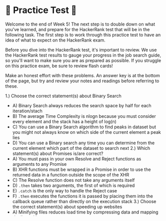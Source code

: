 # 🚨 Practice Test 🚨 

Welcome to the end of Week 5! The next step is to double down on what you've learned, and prepare for the HackerRank test that will be in the following task. The first step is to work through this practice test to have an idea of what to expect on the HackerRank exam.

Before you dive into the HackerRank test, it's important to review. We use the HackerRank test results to gauge your progress in the job search guide, so you'll want to make sure you are as prepared as possible. If you struggle on this practice exam, be sure to review flash cards!

Make an honest effort with these problems. An answer key is at the bottom of the page, but try and review your notes and readings before referring to these. 

1.) Choose the correct statement(s) about Binary Search
  * A) Binary Search always reduces the search space by half for each iteration/stach
  * B) The average Time Complexity is nlogn because you must consider every element and the stack has a height of log(n)
  * C) You can use a Binary Search algorithm to find peaks in dataset but you might not always know on which side of the current element a peak lies
  * D) You can use a Binary search any time you can determine from the current element which part of the dataset to search next
2.) Which statement(s) about Promises is/are correct?
  * A) You must pass in your own Resolve and Reject functions as arguments to any Promise
  * B) XHR functions must be wrapped in a Promise in order to use the returned data in a function outside the scope of the XHR
  * C) The Resolve function does not take any arguments itself
  * D) `.then` takes two arguments, the first of which is required
  * E) `.catch` is the only way to handle the Reject case
  * F) `.then` executes the functions it is passed by placing them into the callback queue rather than directly on the execution stack
3.) Choose the correct statement(s) about speeding up websites
  * A) Minifying files reduces load time by compressing data and mapping duplicated bytes
  * B) A CDN can reduce load times by speeding up the time it takes to resolve IP addresses
  * C) The order in which scripts are loaded affects the time it takes to load the DOM
  * D) Since images are loaded asynchronously anyway, it is best to load higher resolution images and scale them rather than having multiple copies on your server
  * E) You can control whether a client's browser should cache your assets for future reuse
4.) Choose the correct statement(s) about Web Security
  * A) FTP is inherently safe because it is an encrypted protocol for transferring files
  * B) Session cookies are tied to the browser so exposing them over unencrypted channels poses a relatively small security risk
  * C) WPA2 provides end to end encryption over wireless network, so you don't have to use HTTPS to send secure traffic to the server
  * D) Public key cryptography ensure that the owner of the private key is the only one who can decrypt messages
  * E) In public key cryptography, messages you send to a receiver get encrypted with your public key
  * F) Certificate Authorities provide public keys that anyone can use to encrypt messages
  * G) Unsigned public keys can be used to perpetrate Man in the Middle attacks over HTTPS
  * H) Diffie-Hellman key exchange is used to establish symmetric encryption keys
  
5.) Choose the correct statement(s) about searching algorithms
  * A) Interpolation search is a modified version of Binary Search
  * B) A rotated array can be searched using Binary Search, but it has a worse time complexity because first you have to find the pivot element, which takes linear time
  * C) Interpolation search has a worse worst case than Binary Search, but is useful for evenly distributed data sets
  * D) Interpolation search has a best case time complexity of log(n)^2 because you find the best element within each new subset to split the data on
6.) Choose the correct statement(s) about Promises
  * A) `.then` returns the result of whichever of its function arguments is called
  * B) If the function that you pass to `.then` returns a promise, then the resolution of the `.then` will wait until the resolution of the Promise you created
  * C) Promise.resolve() wraps its argument in a Promise
  * D) Promise.resolve() must be explicitly called on any non-Promise arguments that are passed to Promise.all
  * E) Promise.all returns an array of promises in the order in which they are resolved
  * F) Promise.all will return a rejected promise if any of its arguments reject, even if some promises are still pending
  * G) You can only call .then on Promise.all if you can be sure that all of it's arguments will resolve
  * H) Promise.race will return a Promise with the same value as the first Promise to resolve, and thus all other Promises you pass it will remain pending
7.) Choose the correct statement(s) about the DOM
  * A) Tags placed after the closing </body> tag won't be read by the browser
  * B) The DOM has only one root node
  * C) `.children` ignores text nodes
  * D) DOM collections returned by JS functions can be used to insert elements into the DOM by pushing onto the collection
  * E) The collections returned by JS functions that access the DOM are static, and will not increase in size if you later append the DOM.
8.) Which of these statement(s) about algorithms is/are correct?
  * A) Finding the K-th smallest element is best solved using a min-heap
  * B) When using a max-heap to find the K-th smallest element, you have to have a heap of size n
  * C) finding the pair of elements in a sorted array that is closest to a given sum cannot be done in better than nlogn time
  * D) When finding the pair of elements in a sorted array that is closest to a given sum, you should track the best difference so far and use the current difference to decide which pointer to move
  * E) Quicksort has a worst case time complexity when there are more than 50% duplicate elements
  * F) In Quicksort, pathological datasets can be handled by randomizing the boundaries passed to the partition function
  * G) In an in-place implementation of Quicksort, a partition function is used to actually sort elements and sorts the entire array passed to it each iteration/stack
  * H) The return value of the partition function represents the index of an element in its final sorted location
9.) Which statement(s) about async/await is/are correct?
  * A) async functions must take Promises as arguments
  * B) async function returns a Promise that resolves with the return value of the async function
  * C) async functions will only trigger .catch statements chained onto them if the async function throws an error
  * D) the `await` operator must precede a Promise expression
  * E) `await` can be used on the global scope
10.) Select the correct statement(s) about OOP
  * A) Encapsulation refers to the idea that a class should represent one complete idea, and there should not be overlap with other classes
  * B) Getter and setter methods are used to access state from outside an object
  * C) Fields of an object refer to its internal state
  * D) Private methods can generally only be used by an instance of the class of the object and its parents
  * E) Classical inheritance involves defining that a class is a sub-type of another class, while class composition is building a class based on what it explicitly has and can do
  * F) Overriding inherited methods is a way to achieve polymorphism
  * G) It is possible to overload methods in Ruby, and the right method will be chosen based on the arguments signature
  * H) Dynamically typed languages check at compile-time whether an object can call a certain method
  * I) Classes are instances of an object in Ruby
